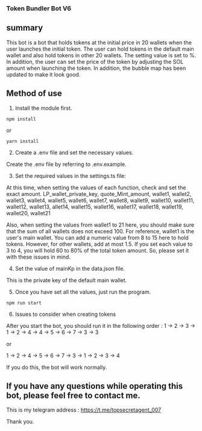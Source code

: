 ### Token Bundler Bot V6

## summary

This bot is a bot that holds tokens at the initial price in 20 wallets when the user launches the initial token.
The user can hold tokens in the default main wallet and also hold tokens in other 20 wallets. The setting value is set to %.
In addition, the user can set the price of the token by adjusting the SOL amount when launching the token.
In addition, the bubble map has been updated to make it look good.

## Method of use

1. Install the module first.

  ```
  npm install
  ```

  or 

  ```
  yarn install
  ```


2. Create a .env file and set the necessary values.

Create the .env file by referring to .env.example.

3. Set the required values ​​in the settings.ts file:

  At this time, when setting the values ​​of each function, check and set the exact amount.
  LP_wallet_private_key,  quote_Mint_amount,  wallet1,  wallet2,  wallet3,  wallet4,  wallet5,  wallet6,  wallet7,  wallet8,  wallet9,  wallet10,  wallet11,  wallet12,  wallet13,  allet14,  wallet15,  wallet16,  wallet17,  wallet18,  wallet19,  wallet20,  wallet21

  Also, when setting the values ​​from wallet1 to 21 here, you should make sure that the sum of all wallets does not exceed 100.
  For reference, wallet1 is the user's main wallet. You can add a numeric value from 8 to 15 here to hold tokens.
  However, for other wallets, add at most 1.5.
  If you set each value to 3 to 4, you will hold 60 to 80% of the total token amount.
  So, please set it with these issues in mind.

4. Set the value of mainKp in the data.json file. 

  This is the private key of the default main wallet.

5. Once you have set all the values, just run the program.

  ```
  npm run start
  ```

6. Issues to consider when creating tokens

  After you start the bot, you should run it in the following order : 
  1 -> 2 -> 3 -> 1 -> 2 -> 4 -> 4 -> 5 -> 6 -> 7 -> 3 -> 3

  or

  1 -> 2 -> 4 -> 5 -> 6 -> 7 -> 3 -> 1 -> 2 -> 3 -> 4

  If you do this, the bot will work normally.

## If you have any questions while operating this bot, please feel free to contact me.

This is my telegram address : https://t.me/topsecretagent_007

Thank you.

